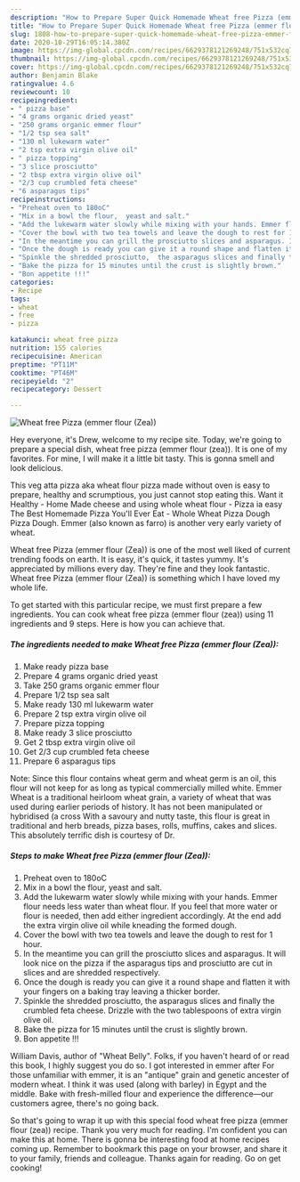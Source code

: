 ```yaml
---
description: "How to Prepare Super Quick Homemade Wheat free Pizza (emmer flour (Zea))"
title: "How to Prepare Super Quick Homemade Wheat free Pizza (emmer flour (Zea))"
slug: 1808-how-to-prepare-super-quick-homemade-wheat-free-pizza-emmer-flour-zea
date: 2020-10-29T16:05:14.380Z
image: https://img-global.cpcdn.com/recipes/6629378121269248/751x532cq70/wheat-free-pizza-emmer-flour-zea-recipe-main-photo.jpg
thumbnail: https://img-global.cpcdn.com/recipes/6629378121269248/751x532cq70/wheat-free-pizza-emmer-flour-zea-recipe-main-photo.jpg
cover: https://img-global.cpcdn.com/recipes/6629378121269248/751x532cq70/wheat-free-pizza-emmer-flour-zea-recipe-main-photo.jpg
author: Benjamin Blake
ratingvalue: 4.6
reviewcount: 10
recipeingredient:
- " pizza base"
- "4 grams organic dried yeast"
- "250 grams organic emmer flour"
- "1/2 tsp sea salt"
- "130 ml lukewarm water"
- "2 tsp extra virgin olive oil"
- " pizza topping"
- "3 slice prosciutto"
- "2 tbsp extra virgin olive oil"
- "2/3 cup crumbled feta cheese"
- "6 asparagus tips"
recipeinstructions:
- "Preheat oven to 180oC"
- "Mix in a bowl the flour,  yeast and salt."
- "Add the lukewarm water slowly while mixing with your hands. Emmer flour needs less water than wheat flour. If you feel that more water or flour is needed, then add either ingredient accordingly. At the end add the extra virgin olive oil while kneading the formed dough."
- "Cover the bowl with two tea towels and leave the dough to rest for 1 hour."
- "In the meantime you can grill the prosciutto slices and asparagus. It will look nice on the pizza if the asparagus tips and prosciutto are cut in slices and are shredded respectively."
- "Once the dough is ready you can give it a round shape and flatten it with your fingers on a baking tray leaving a thicker border."
- "Spinkle the shredded prosciutto,  the asparagus slices and finally the crumbled feta cheese. Drizzle with the two tablespoons of extra virgin olive oil."
- "Bake the pizza for 15 minutes until the crust is slightly brown."
- "Bon appetite !!!"
categories:
- Recipe
tags:
- wheat
- free
- pizza

katakunci: wheat free pizza 
nutrition: 155 calories
recipecuisine: American
preptime: "PT11M"
cooktime: "PT46M"
recipeyield: "2"
recipecategory: Dessert

---
```



![Wheat free Pizza (emmer flour (Zea))](https://img-global.cpcdn.com/recipes/6629378121269248/751x532cq70/wheat-free-pizza-emmer-flour-zea-recipe-main-photo.jpg)

Hey everyone, it's Drew, welcome to my recipe site. Today, we're going to prepare a special dish, wheat free pizza (emmer flour (zea)). It is one of my favorites. For mine, I will make it a little bit tasty. This is gonna smell and look delicious.

This veg atta pizza aka wheat flour pizza made without oven is easy to prepare, healthy and scrumptious, you just cannot stop eating this. Want it Healthy - Home Made cheese and using whole wheat flour - Pizza ia easy The Best Homemade Pizza You&#39;ll Ever Eat - Whole Wheat Pizza Dough Pizza Dough. Emmer (also known as farro) is another very early variety of wheat.

Wheat free Pizza (emmer flour (Zea)) is one of the most well liked of current trending foods on earth. It is easy, it's quick, it tastes yummy. It's appreciated by millions every day. They're fine and they look fantastic. Wheat free Pizza (emmer flour (Zea)) is something which I have loved my whole life.


To get started with this particular recipe, we must first prepare a few ingredients. You can cook wheat free pizza (emmer flour (zea)) using 11 ingredients and 9 steps. Here is how you can achieve that.

<!--inarticleads1-->

##### The ingredients needed to make Wheat free Pizza (emmer flour (Zea)):

1. Make ready  pizza base
1. Prepare 4 grams organic dried yeast
1. Take 250 grams organic emmer flour
1. Prepare 1/2 tsp sea salt
1. Make ready 130 ml lukewarm water
1. Prepare 2 tsp extra virgin olive oil
1. Prepare  pizza topping
1. Make ready 3 slice prosciutto
1. Get 2 tbsp extra virgin olive oil
1. Get 2/3 cup crumbled feta cheese
1. Prepare 6 asparagus tips


Note: Since this flour contains wheat germ and wheat germ is an oil, this flour will not keep for as long as typical commercially milled white. Emmer Wheat is a traditional heirloom wheat grain, a variety of wheat that was used during earlier periods of history. It has not been manipulated or hybridised (a cross With a savoury and nutty taste, this flour is great in traditional and herb breads, pizza bases, rolls, muffins, cakes and slices. This absolutely terrific dish is courtesy of Dr. 

<!--inarticleads2-->

##### Steps to make Wheat free Pizza (emmer flour (Zea)):

1. Preheat oven to 180oC
1. Mix in a bowl the flour,  yeast and salt.
1. Add the lukewarm water slowly while mixing with your hands. Emmer flour needs less water than wheat flour. If you feel that more water or flour is needed, then add either ingredient accordingly. At the end add the extra virgin olive oil while kneading the formed dough.
1. Cover the bowl with two tea towels and leave the dough to rest for 1 hour.
1. In the meantime you can grill the prosciutto slices and asparagus. It will look nice on the pizza if the asparagus tips and prosciutto are cut in slices and are shredded respectively.
1. Once the dough is ready you can give it a round shape and flatten it with your fingers on a baking tray leaving a thicker border.
1. Spinkle the shredded prosciutto,  the asparagus slices and finally the crumbled feta cheese. Drizzle with the two tablespoons of extra virgin olive oil.
1. Bake the pizza for 15 minutes until the crust is slightly brown.
1. Bon appetite !!!


William Davis, author of &#34;Wheat Belly&#34;. Folks, if you haven&#39;t heard of or read this book, I highly suggest you do so. I got interested in emmer after For those unfamiliar with emmer, it is an &#34;antique&#34; grain and genetic ancester of modern wheat. I think it was used (along with barley) in Egypt and the middle. Bake with fresh-milled flour and experience the difference—our customers agree, there&#39;s no going back. 

So that's going to wrap it up with this special food wheat free pizza (emmer flour (zea)) recipe. Thank you very much for reading. I'm confident you can make this at home. There is gonna be interesting food at home recipes coming up. Remember to bookmark this page on your browser, and share it to your family, friends and colleague. Thanks again for reading. Go on get cooking!
